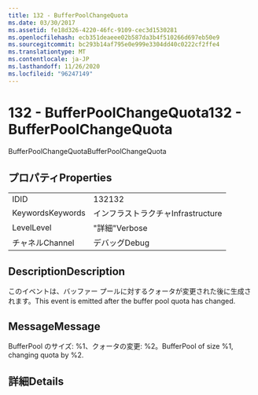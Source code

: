 ```yaml
---
title: 132 - BufferPoolChangeQuota
ms.date: 03/30/2017
ms.assetid: fe18d326-4220-46fc-9109-cec3d1530281
ms.openlocfilehash: ecb351deaeee02b587da3b4f510266d697eb50e9
ms.sourcegitcommit: bc293b14af795e0e999e3304dd40c0222cf2ffe4
ms.translationtype: MT
ms.contentlocale: ja-JP
ms.lasthandoff: 11/26/2020
ms.locfileid: "96247149"
---
```

# <a name="132---bufferpoolchangequota"></a><span data-ttu-id="90fc8-102">132 - BufferPoolChangeQuota</span><span class="sxs-lookup"><span data-stu-id="90fc8-102">132 - BufferPoolChangeQuota</span></span>

<span data-ttu-id="90fc8-103">BufferPoolChangeQuota</span><span class="sxs-lookup"><span data-stu-id="90fc8-103">BufferPoolChangeQuota</span></span>  
  
## <a name="properties"></a><span data-ttu-id="90fc8-104">プロパティ</span><span class="sxs-lookup"><span data-stu-id="90fc8-104">Properties</span></span>  
  
|||  
|-|-|  
|<span data-ttu-id="90fc8-105">ID</span><span class="sxs-lookup"><span data-stu-id="90fc8-105">ID</span></span>|<span data-ttu-id="90fc8-106">132</span><span class="sxs-lookup"><span data-stu-id="90fc8-106">132</span></span>|  
|<span data-ttu-id="90fc8-107">Keywords</span><span class="sxs-lookup"><span data-stu-id="90fc8-107">Keywords</span></span>|<span data-ttu-id="90fc8-108">インフラストラクチャ</span><span class="sxs-lookup"><span data-stu-id="90fc8-108">Infrastructure</span></span>|  
|<span data-ttu-id="90fc8-109">Level</span><span class="sxs-lookup"><span data-stu-id="90fc8-109">Level</span></span>|<span data-ttu-id="90fc8-110">"詳細"</span><span class="sxs-lookup"><span data-stu-id="90fc8-110">Verbose</span></span>|  
|<span data-ttu-id="90fc8-111">チャネル</span><span class="sxs-lookup"><span data-stu-id="90fc8-111">Channel</span></span>|<span data-ttu-id="90fc8-112">デバッグ</span><span class="sxs-lookup"><span data-stu-id="90fc8-112">Debug</span></span>|  
  
## <a name="description"></a><span data-ttu-id="90fc8-113">Description</span><span class="sxs-lookup"><span data-stu-id="90fc8-113">Description</span></span>  

 <span data-ttu-id="90fc8-114">このイベントは、バッファー プールに対するクォータが変更された後に生成されます。</span><span class="sxs-lookup"><span data-stu-id="90fc8-114">This event is emitted after the buffer pool quota has changed.</span></span>  
  
## <a name="message"></a><span data-ttu-id="90fc8-115">Message</span><span class="sxs-lookup"><span data-stu-id="90fc8-115">Message</span></span>  

 <span data-ttu-id="90fc8-116">BufferPool のサイズ: %1、クォータの変更: %2。</span><span class="sxs-lookup"><span data-stu-id="90fc8-116">BufferPool of size %1, changing quota by %2.</span></span>  
  
## <a name="details"></a><span data-ttu-id="90fc8-117">詳細</span><span class="sxs-lookup"><span data-stu-id="90fc8-117">Details</span></span>
